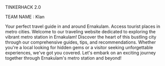 TINKERHACK 2.0

TEAM NAME : Klan








Your perfect travel guide in and around Ernakulam. Access tourist places in metro cities. Welcome to our traveling website dedicated to exploring the vibrant metro station in Ernakulam! Discover the heart of this bustling city through our comprehensive guides, tips, and recommendations. Whether you're a local looking for hidden gems or a visitor seeking unforgettable experiences, we've got you covered. Let's embark on an exciting journey together through Ernakulam's metro station and beyond!
